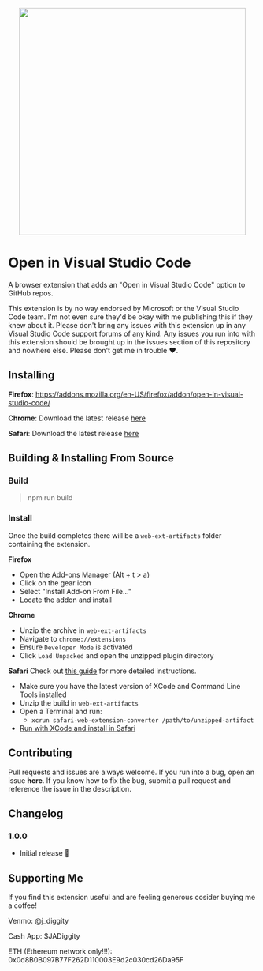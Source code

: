 <p align="center">
  <img width="460" src="https://user-images.githubusercontent.com/6336819/193483507-8327e8cb-6f83-4758-9a2e-67ad28e943af.png">
</p>

# Open in Visual Studio Code

A browser extension that adds an "Open in Visual Studio Code" option to GitHub repos.

This extension is by no way endorsed by Microsoft or the Visual Studio Code team. I'm not even sure they'd be okay with me publishing this if they knew about it. Please don't bring any issues with this extension up in any Visual Studio Code support forums of any kind. Any issues you run into with this extension should be brought up in the issues section of this repository and nowhere else. Please don't get me in trouble ❤️.

## Installing

**Firefox**: https://addons.mozilla.org/en-US/firefox/addon/open-in-visual-studio-code/

**Chrome**: Download the latest release [here](https://github.com/TheNightmanCodeth/open-in-code/releases/latest)

**Safari**: Download the latest release [here](https://github.com/TheNightmanCodeth/open-in-code/releases/latest)

## Building & Installing From Source

### Build
> npm run build

### Install
Once the build completes there will be a `web-ext-artifacts` folder containing the extension.

**Firefox**
- Open the Add-ons Manager (Alt + t > a)
- Click on the gear icon
- Select "Install Add-on From File..."
- Locate the addon and install 

**Chrome**
- Unzip the archive in `web-ext-artifacts`
- Navigate to `chrome://extensions`
- Ensure `Developer Mode` is activated
- Click `Load Unpacked` and open the unzipped plugin directory

**Safari**
Check out [this guide](https://developer.apple.com/documentation/safariservices/safari_web_extensions/converting_a_web_extension_for_safari) for more detailed instructions.
- Make sure you have the latest version of XCode and Command Line Tools installed
- Unzip the build in `web-ext-artifacts`
- Open a Terminal and run:
    - `xcrun safari-web-extension-converter /path/to/unzipped-artifact`
- [Run with XCode and install in Safari](https://developer.apple.com/documentation/safariservices/safari_web_extensions/running_your_safari_web_extension)

## Contributing

Pull requests and issues are always welcome. If you run into a bug, open an issue **here**. If you know how to fix the bug, submit a pull request and reference the issue in the description.

## Changelog

### 1.0.0
- Initial release 🎉

## Supporting Me

If you find this extension useful and are feeling generous cosider buying me a coffee!

Venmo: @j_diggity

Cash App: $JADiggity

ETH (Ethereum network only!!!): 0x0d8B0B097B77F262D110003E9d2c030cd26Da95F
